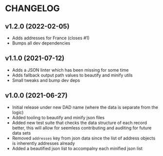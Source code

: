 # CHANGELOG

## v1.2.0 (2022-02-05)

* Adds addresses for France (closes #1)
* Bumps all dev dependencies

## v1.1.0 (2021-07-12)

* Adds a JSON linter which has been missing for some time
* Adds fallback output path values to beautify and minify utils
* Small tweaks and bump dev deps

## v1.0.0 (2021-06-27)

* Initial release under new DAD name (where the data is separate from the logic)
* Added tooling to beautify and minify json files
* Added new test suite that checks the data structure of each record better, this will allow for seemless contributing and auditing for future data sets
* Removed `addresses` key from json data since the list of address objects is inherently addresses already
* Added a beautified json list to accompalny each minified json list
